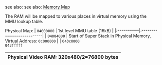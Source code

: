 see also: see also: [Memory Map](MemoryMap.md)

The RAM will be mapped to various places in virtual memory using the MMU lookup table.

Physical Map:
| `04000000` | 1st level MMU table (16kB) |
|:-----------|:---------------------------|
| `04004000` | Start of Super Stack in Physical Memory, Virtual Address: `0c000000` |
| `043c0000`<br><code>043fffff</code> <table><thead><th> Physical Video RAM: 320x480/2=76800 bytes </th></thead><tbody>